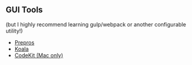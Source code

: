 ##  GUI Tools

(but I highly recommend learning gulp/webpack or another configurable utility!)

* [Prepros](https://prepros.io/)
* [Koala](http://koala-app.com/)
* [CodeKit (Mac only)](https://codekitapp.com/)

